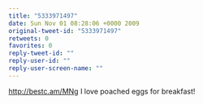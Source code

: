 ```yaml
---
title: "5333971497"
date: Sun Nov 01 08:28:06 +0000 2009
original-tweet-id: "5333971497"
retweets: 0
favorites: 0
reply-tweet-id: ""
reply-user-id: ""
reply-user-screen-name: ""
---
```

http://bestc.am/MNg I love poached eggs for breakfast!
